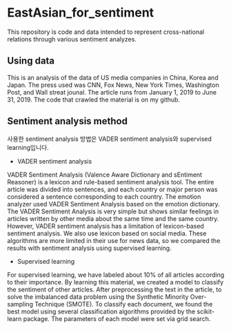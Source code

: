# EastAsian_for_sentiment

This repository is code and data intended to represent cross-national relations through various sentiment analyzes.

## Using data

This is an analysis of the data of US media companies in China, Korea and Japan. The press used was CNN, Fox News, New York Times, Washington Post, and Wall streat jounal. The article runs from January 1, 2019 to June 31, 2019. The code that crawled the material is on my github.

## Sentiment analysis method

사용한 sentiment analysis 방법은 VADER sentiment analysis와 supervised learning입니다.

- VADER sentiment analysis

VADER Sentiment Analysis (Valence Aware Dictionary and sEntiment Reasoner) is a lexicon and rule-based sentiment analysis tool. The entire article was divided into sentences, and each country or major person was considered a sentence corresponding to each country. The emotion analyzer used VADER Sentiment Analysis based on the emotion dictionary. The VADER Sentiment Analysis is very simple but shows similar feelings in articles written by other media about the same time and the same country.
However, VADER sentiment analysis has a limitation of lexicon-based sentiment analysis. We also use lexicon based on social media. These algorithms are more limited in their use for news data, so we compared the results with sentiment analysis using supervised learning.

- Supervised learning

For supervised learning, we have labeled about 10% of all articles according to their importance. By learning this material, we created a model to classify the sentiment of other articles. After preprocessing the text in the article, to solve the imbalanced data problem using the Synthetic Minority Over-sampling Technique (SMOTE). To classify each document, we found the best model using several classification algorithms provided by the scikit-learn package. The parameters of each model were set via grid search.
